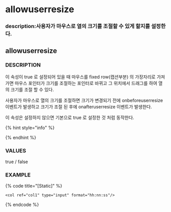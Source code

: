 # allowuserresize

### description:사용자가 마우스로 열의 크기를 조절할 수 있게 할지를 설정한다.

## allowuserresize

### DESCRIPTION

이 속성이 true 로 설정되어 있을 때 마우스를 fixed row\(캡션부분\) 의 가장자리로 가져가면 마우스 포인터가 크기를 조절하는 포인터로 바뀌고 그 위치에서 드래그를 하여 열의 크기를 조절 할 수 있다.

사용자가 마우스로 열의 크기를 조절하면 크기가 변경되기 전에 onbeforeuserresize 이벤트가 발생하고 크기가 조절 된 후에 onafteruserresize 이벤트가 발생한다.

이 속성은 설정하지 않으면 기본으로 true 로 설정한 것 처럼 동작한다.

{% hint style="info" %}

{% endhint %}

### VALUES

true / false

### EXAMPLE

{% code title="\[Static\]" %}
```markup
<col ref="col1" type="input" format="hh:nn:ss"/>
```
{% endcode %}

